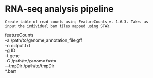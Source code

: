 # RNA-seq analysis pipeline

```
Create table of read counts using FeatureCounts v. 1.6.3. Takes as input the individual bam files mapped using STAR.
```
 
 featureCounts \
 -a /path/to/genome_annotation_file.gff \
 -o output.txt \
 -g ID \
 -t gene \
 -G /path/to/genome.fasta \
 --tmpDir /path/to/tmpDir \
 *.bam
 
  ```
